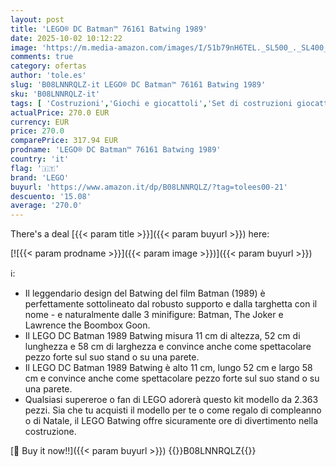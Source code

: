 ```yaml
---
layout: post
title: 'LEGO® DC Batman™ 76161 Batwing 1989'
date: 2025-10-02 10:12:22
image: 'https://m.media-amazon.com/images/I/51b79nH6TEL._SL500_._SL400_.jpg'
comments: true
category: ofertas
author: 'tole.es'
slug: 'B08LNNRQLZ-it LEGO® DC Batman™ 76161 Batwing 1989'
sku: 'B08LNNRQLZ-it'
tags: [ 'Costruzioni','Giochi e giocattoli','Set di costruzioni giocattolo','lego','lego®','🇮🇹', ]
actualPrice: 270.0 EUR
currency: EUR
price: 270.0
comparePrice: 317.94 EUR
prodname: 'LEGO® DC Batman™ 76161 Batwing 1989'
country: 'it'
flag: '🇮🇹'
brand: 'LEGO'
buyurl: 'https://www.amazon.it/dp/B08LNNRQLZ/?tag=tolees00-21'
descuento: '15.08'
average: '270.0'
---
```


There's a deal [{{< param title >}}]({{< param buyurl >}})  here:

[![{{< param prodname >}}]({{< param image >}})]({{< param buyurl >}})

ℹ️:

- Il leggendario design del Batwing del film Batman (1989) è perfettamente sottolineato dal robusto supporto e dalla targhetta con il nome - e naturalmente dalle 3 minifigure: Batman, The Joker e Lawrence the Boombox Goon.
- Il LEGO DC Batman 1989 Batwing misura 11 cm di altezza, 52 cm di lunghezza e 58 cm di larghezza e convince anche come spettacolare pezzo forte sul suo stand o su una parete.
- Il LEGO DC Batman 1989 Batwing è alto 11 cm, lungo 52 cm e largo 58 cm e convince anche come spettacolare pezzo forte sul suo stand o su una parete.
- Qualsiasi supereroe o fan di LEGO adorerà questo kit modello da 2.363 pezzi. Sia che tu acquisti il modello per te o come regalo di compleanno o di Natale, il LEGO Batwing offre sicuramente ore di divertimento nella costruzione.

[🛒 Buy it now!!]({{< param buyurl >}})
{{<world>}}B08LNNRQLZ{{</world>}}

